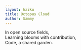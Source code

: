 ```yaml
---
layout: haiku
title: Octopus Cloud
author: Sammy
---
```


In open source fields, <br>
Learning blooms with contribution, <br>
Code, a shared garden. <br>
